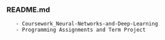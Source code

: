 ### README.md

       - Coursework_Neural-Networks-and-Deep-Learning
       - Programming Assignments and Term Project